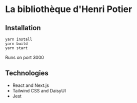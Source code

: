 # La bibliothèque d'Henri Potier

## Installation

`yarn install`  
`yarn build`  
`yarn start`

Runs on port 3000

## Technologies

- React and Next.js
- Tailwind CSS and DaisyUI
- Jest
